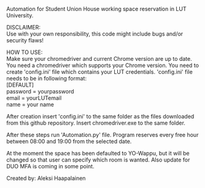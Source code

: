 Automation for Student Union House working space reservation in LUT University. <br />


DISCLAIMER: <br />
Use with your own responsibility, this code might include bugs and/or security flaws!


HOW TO USE: <br />
Make sure your chromedriver and current Chrome version are up to date.
You need a chromedriver which supports your Chrome version.
You need to create 'config.ini' file which contains your LUT credentials.
'config.ini' file needs to be in following format: <br />
[DEFAULT] <br />
password = yourpassword <br />
email = yourLUTemail <br />
name = your name <br />
	
After creation insert 'config.ini' to the same folder as the files downloaded from this github repository.
Insert chromedriver.exe to the same folder.

After these steps run 'Automation.py' file.
Program reserves every free hour between 08:00 and 19:00 from the selected date.

At the moment the space has been defaulted to YO-Wappu, but it will be changed so that user can specify which room is wanted.
Also update for DUO MFA is coming in some point.


Created by: Aleksi Haapalainen


